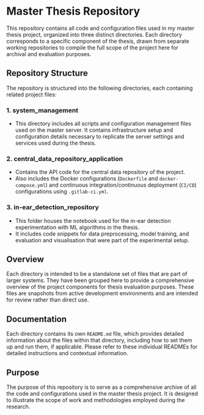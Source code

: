 # Master Thesis Repository

This repository contains all code and configuration files used in my master thesis project, organized into three distinct directories. Each directory corresponds to a specific component of the thesis, drawn from separate working repositories to compile the full scope of the project here for archival and evaluation purposes.

## Repository Structure

The repository is structured into the following directories, each containing related project files:

### 1. **system_management**
   - This directory includes all scripts and configuration management files used on the master server. It contains infrastructure setup and configuration details necessary to replicate the server settings and services used during the thesis.

### 2. **central_data_repository_application**
   - Contains the API code for the central data repository of the project.
   - Also includes the Docker configurations (`Dockerfile` and `docker-compose.yml`) and continuous integration/continuous deployment (`CI/CD`) configurations using `.gitlab-ci.yml`.

### 3. **in-ear_detection_repository**
   - This folder houses the notebook used for the in-ear detection experimentation with ML algorithms in the thesis.
   - It includes code snippets for data preprocessing, model training, and evaluation and visualisation that were part of the experimental setup.

## Overview

Each directory is intended to be a standalone set of files that are part of larger systems. They have been grouped here to provide a comprehensive overview of the project components for thesis evaluation purposes. These files are snapshots from active development environments and are intended for review rather than direct use.

## Documentation

Each directory contains its own `README.md` file, which provides detailed information about the files within that directory, including how to set them up and run them, if applicable. Please refer to these individual READMEs for detailed instructions and contextual information.

## Purpose

The purpose of this repository is to serve as a comprehensive archive of all the code and configurations used in the master thesis project. It is designed to illustrate the scope of work and methodologies employed during the research.
